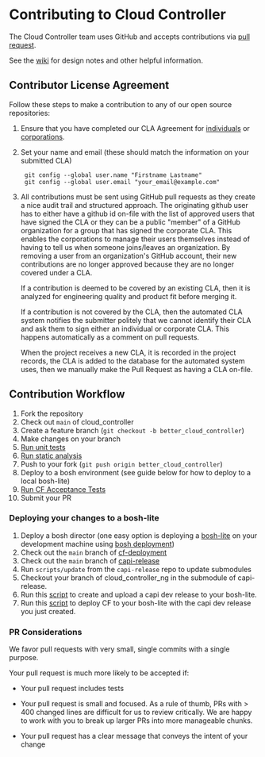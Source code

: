 # Contributing to Cloud Controller

The Cloud Controller team uses GitHub and accepts contributions via
[pull request](https://help.github.com/articles/using-pull-requests).

See the [wiki](https://github.com/cloudfoundry/cloud_controller_ng/wiki) for design notes and other helpful information.

## Contributor License Agreement

Follow these steps to make a contribution to any of our open source repositories:

1. Ensure that you have completed our CLA Agreement for
  [individuals](https://www.cloudfoundry.org/pdfs/CFF_Individual_CLA.pdf) or
  [corporations](https://www.cloudfoundry.org/pdfs/CFF_Corporate_CLA.pdf).

1. Set your name and email (these should match the information on your submitted CLA)

        git config --global user.name "Firstname Lastname"
        git config --global user.email "your_email@example.com"

1. All contributions must be sent using GitHub pull requests as they create a nice audit trail and structured approach.
   The originating github user has to either have a github id on-file with the list of approved users that have signed the CLA or they can be a public "member" of a GitHub organization for a group that has signed the corporate CLA. This enables the corporations to manage their users themselves instead of having to tell us when someone joins/leaves an organization. By removing a user from an organization's GitHub account, their new contributions are no longer approved because they are no longer covered under a CLA.

   If a contribution is deemed to be covered by an existing CLA, then it is analyzed for engineering quality and product fit before merging it.

   If a contribution is not covered by the CLA, then the automated CLA system notifies the submitter politely that we cannot identify their CLA and ask them to sign either an individual or corporate CLA. This happens automatically as a comment on pull requests.

   When the project receives a new CLA, it is recorded in the project records, the CLA is added to the database for the automated system uses, then we manually make the Pull Request as having a CLA on-file.

## Contribution Workflow

1. Fork the repository
1. Check out `main` of cloud_controller
1. Create a feature branch (`git checkout -b better_cloud_controller`)
1. Make changes on your branch
1. [Run unit tests](https://github.com/cloudfoundry/cloud_controller_ng#unit-tests)
1. [Run static analysis](https://github.com/cloudfoundry/cloud_controller_ng#running-static-analysis)
1. Push to your fork (`git push origin better_cloud_controller`)
1. Deploy to a bosh environment (see guide below for how to deploy to a local bosh-lite)
1. [Run CF Acceptance Tests](https://github.com/cloudfoundry/cloud_controller_ng#cf-acceptance-tests-cats)
1. Submit your PR

### Deploying your changes to a bosh-lite
1. Deploy a bosh director (one easy option is deploying a [bosh-lite](https://bosh.io/docs/bosh-lite/) on your development machine using [bosh deployment](https://github.com/cloudfoundry/bosh-deployment))
1. Check out the `main` branch of [cf-deployment](https://github.com/cloudfoundry/cf-deployment)
1. Check out the `main` branch of [capi-release](https://github.com/cloudfoundry/capi-release)
1. Run `scripts/update` from the `capi-release` repo to update submodules
1. Checkout your branch of cloud_controller_ng in the submodule of capi-release.
1. Run this [script](https://github.com/cloudfoundry/capi-workspace/blob/main/scripts/create_and_upload) to create and upload a capi dev release to your bosh-lite.
1. Run this [script](https://github.com/cloudfoundry/capi-workspace/blob/main/scripts/deploy) to deploy CF to your bosh-lite with the capi dev release you just created.

### PR Considerations
We favor pull requests with very small, single commits with a single purpose.

Your pull request is much more likely to be accepted if:

* Your pull request includes tests

* Your pull request is small and focused. As a rule of thumb, PRs with > 400 changed lines are difficult for us to review critically. We are happy to work with you to break up larger PRs into more manageable chunks.

* Your pull request has a clear message that conveys the intent of your change

